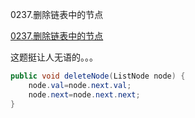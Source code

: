 0237.删除链表中的节点

[0237.删除链表中的节点
](https://leetcode-cn.com/problems/delete-node-in-a-linked-list/)

这题挺让人无语的。。。

```java
public void deleteNode(ListNode node) {
	node.val=node.next.val;
	node.next=node.next.next;
}